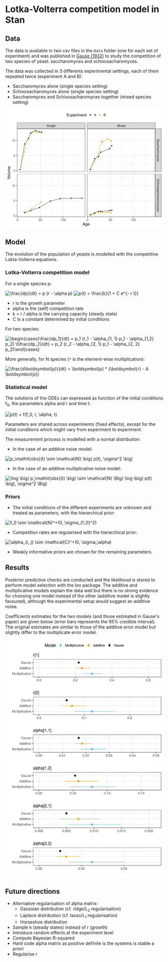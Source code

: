 # Lotka-Volterra competition model in Stan

## Data

The data is available in two csv files in the `Data` folder (one for each set of experiment) and was published in [Gause (1932)](http://jeb.biologists.org/content/jexbio/9/4/389.full.pdf) to study the competition of two species of yeast: saccharomyces and schixosacharomyces.

The data was collected in 3 differents experimental settings, each of them repeated twice (experiment A and B):
- Saccharomyces alone (single species setting)
- Schixosacharomyces alone (single species setting)
- Saccharomyces and Schixosacharomyces together (mixed species setting)

![data](Data/data.jpg)

## Model

The evolution of the population of yeasts is modelled with the competitive Lokta-Volterra equations.

### Lotka-Volterra competition model

For a single species p:

<img src="https://latex.codecogs.com/svg.latex?\frac{dp}{dt}&space;=&space;p&space;(r&space;-&space;\alpha&space;p)" title="\frac{dp}{dt} = p (r - \alpha p)"/>

<img src="https://latex.codecogs.com/svg.latex?p(t)&space;=&space;\frac{k}{1&space;&plus;&space;C&space;e^{-&space;r&space;t}}" title="p(t) = \frac{k}{1 + C e^{- r t}}" />

- r is the growth parameter
- alpha is the (self) competition rate
- k = r / alpha is the carrying capacity (steady state)
- C is a constant determined by initial conditions

For two species:

<img src="https://latex.codecogs.com/svg.latex?\begin{cases}\frac{dp_1}{dt}&space;=&space;p_1&space;(r_1&space;-&space;\alpha_{1,&space;1}&space;p_1&space;-&space;\alpha_{1,2}&space;p_2)&space;\\\frac{dp_2}{dt}&space;=&space;p_2&space;(r_2&space;-&space;\alpha_{2,&space;1}&space;p_1&space;-&space;\alpha_{2,&space;2}&space;p_2)\end{cases}" title="\begin{cases}\frac{dp_1}{dt} = p_1 (r_1 - \alpha_{1, 1} p_1 - \alpha_{1,2} p_2) \\\frac{dp_2}{dt} = p_2 (r_2 - \alpha_{2, 1} p_1 - \alpha_{2, 2} p_2)\end{cases}" />

More generally, for N species (`*` is the element-wise multiplication):

<img src="https://latex.codecogs.com/svg.latex?\frac{d\boldsymbol{p}}{dt}&space;=&space;\boldsymbol{p}&space;*&space;(\boldsymbol{r}&space;-&space;A&space;\boldsymbol{p})" title="\frac{d\boldsymbol{p}}{dt} = \boldsymbol{p} * (\boldsymbol{r} - A \boldsymbol{p})" />

### Statistical model

The solutions of the ODEs can expressed as function of the initial conditions f<sub>0</sub>, the parameters alpha and r and time t:

<img src="https://latex.codecogs.com/svg.latex?p(t)&space;=&space;f(f_0,&space;r,&space;\alpha,&space;t)" title="p(t) = f(f_0, r, \alpha, t)" />

Parameters are shared across experiments (fixed effects), except for the initial conditions which might vary from experiment to experiment.

The measurement process is modelled with a normal distribution:
- In the case of an additive noise model:
<img src="https://latex.codecogs.com/svg.latex?p_\mathit{obs}(t)&space;\sim&space;\mathcal{N}&space;\big(&space;p(t),&space;\sigma^2&space;\big)" title="p_\mathit{obs}(t) \sim \mathcal{N} \big( p(t), \sigma^2 \big)" />

- In the case of an additive multiplicative noise model:
<img src="https://latex.codecogs.com/svg.latex?\log&space;\big(&space;p_\mathit{obs}(t)&space;\big)&space;\sim&space;\mathcal{N}&space;\Big(&space;\log&space;\big(&space;p(t)&space;\big),&space;\sigma^2&space;\Big)" title="\log \big( p_\mathit{obs}(t) \big) \sim \mathcal{N} \Big( \log \big( p(t) \big), \sigma^2 \Big)" />

### Priors

- The initial conditions of the different experiments are unknown and treated as parameters, with the hierarchical prior:

<img src="https://latex.codecogs.com/svg.latex?f_0&space;\sim&space;\mathcal{N}^&plus;(0,&space;\sigma_{f_0}^2)" title="f_0 \sim \mathcal{N}^+(0, \sigma_{f_0}^2)" />

- Competition rates are regularised with the hierarchical prior:

<img src="https://latex.codecogs.com/svg.latex?\alpha_{i,&space;j}&space;\sim&space;\mathcal{C}^&plus;(0,&space;\sigma_\alpha)" title="\alpha_{i, j} \sim \mathcal{C}^+(0, \sigma_\alpha)" />

- Weakly informative priors are chosen for the remaining parameters.

## Results

Posterior predictive checks are conducted and the likelihood is stored to perform model selection with the loo package.
The additive and multiplicative models explain the data well but there is no strong evidence for choosing one model instead of the other (additive model is slightly favoured), although the experimental setup would suggest an additive noise.

Coefficients estimates for the two models (and those estimated in Gause's paper) are given below (error bars represents the 95% credible interval).
The original estimates are similar to those of the additive error model but slightly differ to the multiplicate error model.

![coefficient estimates](results.jpg)

## Future directions

- Alternative regularisation of alpha matrix:
  - Gaussian distribution (cf. ridge/L<sub>2</sub> regularisation)
  - Laplace distribution (cf. lasso/L<sub>1</sub> regularisation)
  - Horseshoe distribution
- Sample k (steady states) instead of r (growth)
- Introduce random effects at the experiment level
- Compute Bayesian R-squared
- Hard code alpha matrix as positive definite is the systems is stable a priori
- Regularise r
